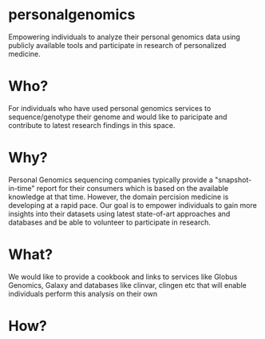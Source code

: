 # personalgenomics

Empowering individuals to analyze their personal genomics data using publicly available tools and participate in research of personalized medicine. 

# Who? 

For individuals who have used personal genomics services to sequence/genotype their genome and would like to paricipate and contribute to latest research findings in this space.

# Why?

Personal Genomics sequencing companies typically provide a "snapshot-in-time" report for their consumers which is based on the available knowledge at that time. However, the domain percision medicine is developing at a rapid pace. Our goal is to empower individuals to gain more insights into their datasets using latest state-of-art approaches and databases and be able to volunteer to participate in research.

# What?
We would like to provide a cookbook and links to services like Globus Genomics, Galaxy and databases like clinvar, clingen etc that will enable individuals perform this analysis on their own

# How?
